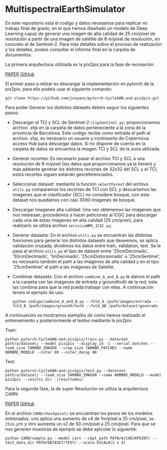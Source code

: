 # MultispectralEarthSimulator

En este repositorio esta el codigo y datos necesarios para replicar mi trabajo final de grado, en el que
hemos diseñado un modelo de Deep Learning capaz de generar una imagen de alta calidad de 25 cm/píxel de resolución a partir de una imagen de satélite de 8 m/píxel de resolución, en concreto el 
de Sentinel-2. Para más detalles sobre el proceso de realización y los detalles, podeis consultar el informe final en la carpeta de documentos.

La primera arquitectura utilizada es la pix2pix para la fase de recreación. 

[PAPER](https://arxiv.org/pdf/1611.07004v3.pdf) [GitHub](https://github.com/junyanz/pytorch-CycleGAN-and-pix2pix)

El primer paso a relizar es descargar la implementación en pytorch de la pix2pix, para ello podeis usar el siguiente comando:

    git clone https://github.com/junyanz/pytorch-CycleGAN-and-pix2pix.git

Para poder Generar los distintos datasets debeis seguir los siguientes pasos:

* Descargar el TCI y SCL de Sentinel-2 `clipSentinel.py`: proporcionamos archivo .shp en la carpeta de datos perteneciente a la zona de la provincia de Barcelona. Este codigo recibe como entrada el path al archivo .shp, es necesario un usuario y contraseña de Copernicus access Hub para descargar datos. Si no dispone de cuenta en la carpeta de datos se encuentra la imagen TCI y SCL de la zona utilizada. 
* Generar recortes: Es necesario pasar el archivo TCI y SCL a una resolución de 8 m/píxel (las datos que proporcionamos ya la tienen) y más adelante generar los distintos recortes de 32x32 del SCL y el TCI, estos recortes siguen estando georeferenciados.
* Seleccionar dataset: mediante la función `selectForest` del archivo `utils.py` comparamos los recortes de TCI con SCL y descartamos las imagenes que el clasificador (SCL) no considere bosque, con este dataset nos quedamos con casi 3000 imágenes de bosque.
* Descargar imagenes alta calidad: Una vez obtenemos las imágenes que nos interesan, procedemos a hacer peticiones al ICGC para descargar cada una de estas imágenes en alta calidad (25 cm/píxel), para realizarlo se utiliza archivo `servicioWMS_ICGC.py`.
* Generar datasets: En el archivo `utils.py` se encuentran las distintas funciones para generar los distintos datasets que deseemos, se aplica validación cruzada, dividimos los datos entre train, validation, test. Se le pasa al archivo `utils.py` el tipo de dataset entre '25cmDecimado', '50cmDecimado', '1mDecimado', '25cmDistorsionado' o '25cmSentinel', es necesario también el path a las imágenes de alta calidad y en el tipo '25cmSentinel' el path a las imágenes de Satelite. 
* Combinar datasets: Con el archivo `combine_A_and_B.py` le damos el path a la carpeta con las imágenes de entrada y groundtruth de la red, este las combina para que la red pueda trabajar con ellas. A continuación teneis el ejemplo de uso:

      python codigo/combine_A_and_B.py --fold_A /path/images/entrada --fold_B /path/images/groundtrhuth --fold_AB /path/dataset/generado

A continuación os mostramos ejemplos de como hemos realizado el entrenamiento y posteriormente el testeo mediante la pix2pix:

Train:

    python pytorch-CycleGAN-and-pix2pix/train.py --dataroot path/a/dataset/ --model pix2pix --display_id -1 --serial_batches --load_size TAMAÑO_IMAGEN --crop_size TAMAÑO_PATCHES --name NOMBRE_MODELO --niter 80 --niter_decay 80  

Test:

    python pytorch-CycleGAN-and-pix2pix/test.py --dataroot  path/a/dataset/ --load_size TAMAÑO_IMAGEN --name NOMBRE_MODELO --model pix2pix --results_dir ./resultados/


Para la segunda fase, la de super Resolución se utiliza la arquitectura CARN:

[PAPER](https://arxiv.org/pdf/1803.08664v5.pdf) [GitHub](https://github.com/nmhkahn/CARN-pytorch)

En el archivo `CARN/checkpoint/` se encuentran los pesos de los modelos entrenados, uno aplica una aumento de x4 de 1m/pixel a 25 cm/pixel, `1m-25cm.pth` y otro aumenta un x2 de 50 cm/pixel a 25 cm/pixel. Para que se nos generen muestras de ejemplo se debe ejecutar lo siguiente:
    
    python CARN/sample.py --model carn --ckpt_path PATH/A/CHECKPOINT/ --test_data_dir PATH/DATASET/TEST/ --scale ESCALA(2 o 4)
